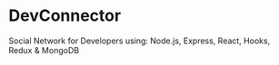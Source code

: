 # DevConnector
Social Network for Developers using: Node.js, Express, React, Hooks, Redux &amp; MongoDB
